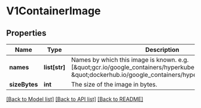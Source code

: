 # V1ContainerImage

## Properties
Name | Type | Description | Notes
------------ | ------------- | ------------- | -------------
**names** | **list[str]** | Names by which this image is known. e.g. [\&quot;gcr.io/google_containers/hyperkube:v1.0.7\&quot;, \&quot;dockerhub.io/google_containers/hyperkube:v1.0.7\&quot;] | 
**sizeBytes** | **int** | The size of the image in bytes. | [optional] 

[[Back to Model list]](../README.md#documentation-for-models) [[Back to API list]](../README.md#documentation-for-api-endpoints) [[Back to README]](../README.md)



